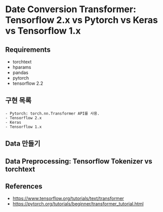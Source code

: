 # Date Conversion Transformer: Tensorflow 2.x vs Pytorch vs Keras vs Tensorflow 1.x

## Requirements
- torchtext
- hparams
- pandas
- pytorch
- tensorflow 2.2


## 구현 목록
	- Pytorch: torch.nn.Transformer API를 사용.
	- Tensorflow 2.x
	- Keras
	- Tensorflow 1.x

## Data 만들기

## Data Preprocessing: Tensorflow Tokenizer vs torchtext




## References
- <https://www.tensorflow.org/tutorials/text/transformer>
- <https://pytorch.org/tutorials/beginner/transformer_tutorial.html>